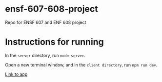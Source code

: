 # ensf-607-608-project
Repo for ENSF 607 and ENF 608 project

# Instructions for running
In the `server` directory, run `node server`.

Open a new terminal window, and in the `client directory`, run `npm run dev`.

[Link to app](https://budget-tracker-frontend-fawn.vercel.app/)
